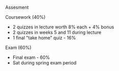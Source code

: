 Assesment

Coursework (40%)
- 2 quizzes in lecture worth 8% each + 4% bonus
- 2 quizzes in weeks 5 and 11 during lecture
- 1 final "take home" quiz - 16%

Exam (60%)
- Final exam - 60%
- Sat during spring exam period

